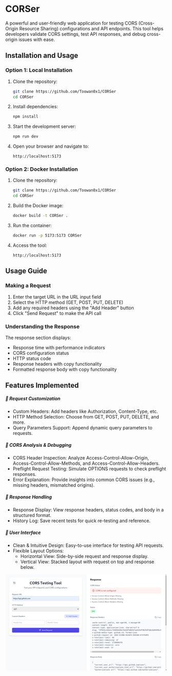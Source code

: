 # CORSer
A powerful and user-friendly web application for testing CORS (Cross-Origin Resource Sharing) configurations and API endpoints. This tool helps developers validate CORS settings, test API responses, and debug cross-origin issues with ease.

## Installation and Usage

### Option 1: Local Installation

1. Clone the repository:
   ```bash
   git clone https://github.com/Toowan0x1/CORSer
   cd CORSer
   ```

2. Install dependencies:
   ```bash
   npm install
   ```

3. Start the development server:
   ```bash
   npm run dev
   ```

4. Open your browser and navigate to:
   ```
   http://localhost:5173
   ```

### Option 2: Docker Installation

1. Clone the repository:
   ```bash
   git clone https://github.com/Toowan0x1/CORSer
   cd CORSer
   ```

2. Build the Docker image:
   ```bash
   docker build -t CORSer .
   ```

3. Run the container:
   ```bash
   docker run -p 5173:5173 CORSer
   ```

4. Access the tool:
   ```
   http://localhost:5173
   ```

## Usage Guide

### Making a Request

1. Enter the target URL in the URL input field
2. Select the HTTP method (GET, POST, PUT, DELETE)
3. Add any required headers using the "Add Header" button
4. Click "Send Request" to make the API call

### Understanding the Response

The response section displays:
- Response time with performance indicators
- CORS configuration status
- HTTP status code
- Response headers with copy functionality
- Formatted response body with copy functionality

## Features Implemented

##### 🔹 Request Customization
- Custom Headers: Add headers like Authorization, Content-Type, etc.
- HTTP Method Selection: Choose from GET, POST, PUT, DELETE, and more.
- Query Parameters Support: Append dynamic query parameters to requests.

##### 🔹 CORS Analysis & Debugging
- CORS Header Inspection: Analyze Access-Control-Allow-Origin, Access-Control-Allow-Methods, and Access-Control-Allow-Headers.
- Preflight Request Testing: Simulate OPTIONS requests to check preflight responses.
- Error Explanation: Provide insights into common CORS issues (e.g., missing headers, mismatched origins).

##### 🔹 Response Handling
- Response Display: View response headers, status codes, and body in a structured format.
- History Log: Save recent tests for quick re-testing and reference.

##### 🔹 User Interface
- Clean & Intuitive Design: Easy-to-use interface for testing API requests.
- Flexible Layout Options:
  - Horizontal View: Side-by-side request and response display.
  - Vertical View: Stacked layout with request on top and response below.








![Tool Image](https://raw.githubusercontent.com/Toowan0x1/CORSer/refs/heads/master/media/Screenshot%20From%202025-01-27%2019-49-02.png)
